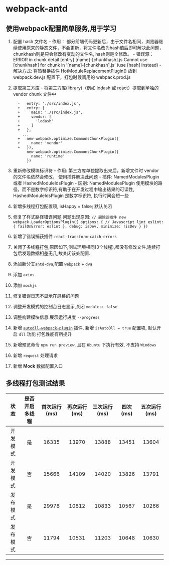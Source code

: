 # webpack-antd

## 使用webpack配置简单服务,用于学习
  1. 配置 hash 文件名
    - 作用： 部分前端代码更新后，由于文件名相同，浏览器继续使用原来的静态文件，不会更新，将文件名改为hash值后即可解决此问题，chunkhash则是只会修改有变动的文件名, hash则是全修改。
    - 错误源： ERROR in chunk detail [entry] [name]-[chunkhash].js Cannot use [chunkhash] for chunk in ‘[name]-[chunkhash].js’ (use [hash] instead)
    - 解决方式: 将热替换插件 HotModuleReplacementPlugin() 放到 webpack.dev.js 配置下，打包时候调用的 webpack.prod.js
  2. 提取第三方库
    - 将第三方库(library)（例如 lodash 或 react）提取到单独的 vendor chunk 文件中
      ```
        -   entry: './src/index.js',
        +   entry: {
        +     main: './src/index.js',
        +     vendor: [
        +       'lodash'
        +     ]
        +   },
          ...
        +   new webpack.optimize.CommonsChunkPlugin({
        +     name: 'vendor'
        +   }),
            new webpack.optimize.CommonsChunkPlugin({
              name: 'runtime'
            })
      ```
  3. 重新修改模块标识符
    - 作用: 第三方库单独提取出来后，新增文件时 vendor 的文件名依然会修改， 使用插件解决此问题
    - 插件: NamedModulesPlugin 或者 HashedModuleIdsPlugin 
    - 区别: NamedModulesPlugin 使用模块的路径，而不是数字标识符,有助于在开发过程中输出结果的可读性, HashedModuleIdsPlugin 是数字标识符, 执行时间会短一些
  4. 新增多线程打包配置项, isHappy = false; 默认关闭

  5. 修复了样式路径错误问题
    问题出现原因:
    ```
      // 删除该插件
      new webpack.LoaderOptionsPlugin({
        options: {
          // Javascript lint
          eslint: { failOnError: eslint },
          debug: isDev,
          minimize: !isDev
        }
      })
    ```
  6. 新增了错误捕获插件 `react-transform-catch-errors`
  7. 关闭了多线程打包,原因如下,测试环境相同(3个线程),都没有修改文件,连续打包后发现数据相差无几,故关闭该处配置.
  8. 添加新分支`antd-dva`,配置 `webpack` + `dva`
  9. 添加 `axios`
  10. 添加 `mockjs`
  11. 修复错误日志不显示在屏幕的问题
  12. 调整开发模式的控制台日志显示,关闭 `modules: false` 
  13. 调整构建模块信息.展示运行进度 `--progress`
  14. 新增 [`autodll-webpack-plugin`](https://github.com/asfktz/autodll-webpack-plugin) 插件, 新增 `isAutoDll = true` 配置项, 默认开启 `dll` 功能 打包性能有所提升
  15. 新增预览命令 `npm run preview`, 且在 `Ubuntu` 下执行有效, 不支持 `Windows`
  16. 新增 `request` 处理请求
  17. 新增 **Mock** 数据配置入口

## 多线程打包测试结果

|状态|是否开启多线程|首次运行(ms)|再次运行(ms)|三次运行(ms)|四次(ms)|五次运行(ms)|
|:-:|:-:|:-:|:-:|:-:|:-:|:-:|
|开发模式|是|16335|13970|13888|13451|13604|
|开发模式|否|15666|14109|14020|13826|13791|
|发布模式|是|29978|10812|10833|10567|10266|
|发布模式|否|11794|10531|11203|10648|10630|
----
